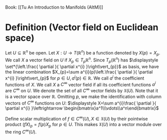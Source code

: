 Book: [[Tu An Introduction to Manifolds (AItM)]]
# Definition (Vector field on Euclidean space)
Let $U\subseteq \mathbb{R}^{n}$ be open.
Let $X:U\to T(\mathbb{R}^{n})$ be a function denoted by $X(p)=X_{p}$.
We call $X$ a vector field on $U$ if $X_{p}\in T_{p}\mathbb{R}^{n}$.
Since $T_{p}(\mathbb{R}^{n})$ has $\displaystyle \set*{\left.\frac{ \partial }{ \partial x^{i} }\right\vert_{p}}$ as basis, we have the linear combination $X_{p}=\sum a^{i}(p)\left.\frac{ \partial }{ \partial x^{i} }\right\vert_{p}$ for $p\in U,a^{i}(p)\in \mathbb{R}$.
We call $a^{i}$ the coefficient functions of $X$.
We call $X$ a $C^{\infty}$ vector field if all its coefficient functions $a^{i}$ are $C^{\infty}$ on $U$.
We denote the set of all $C^{\infty}$ vector fields by $\mathfrak{X}(U)$. Note that it is a vector space over $\mathbb{R}$.
Omitting $p$, we make the identification with column vectors of $C^{\infty}$ functions on $U$:
$\displaystyle X=\sum a^{i}\frac{ \partial }{ \partial x^{i} }\leftrightarrow \begin{bmatrix}a^1\\\vdots\\a^n\end{bmatrix}$

Define scalar multiplication of $f\in C^{\infty}(U),X\in \mathfrak{X}(U)$ by their pointwise product $(fX)_{p}=f(p)X_{p}$ for $p\in U$.
This makes $\mathfrak{X}(U)$ into a vector module over the ring $C^{\infty}(U)$.
